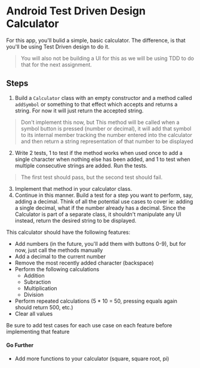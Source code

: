 # Android Test Driven Design Calculator

For this app, you'll bulid a simple, basic calculator. The difference, is that you'll be using Test Driven design to do it.
> You will also not be building a UI for this as we will be using TDD to do that for the next assignment.

## Steps

1. Build a `Calculator` class with an empty constructor and a method called `addSymbol` or something to that effect which
 accepts and returns a string. For now it will just return the accepted string.
 
> Don't implement this now, but This method will be called when a symbol button is pressed (number or decimal), 
it will add that symbol to its internal member tracking the number entered into the calculator and then return a 
string representation of that number to be displayed

2. Write 2 tests, 1 to test if the method works when used once to add a single character when nothing else
 has been added, and 1 to test when multiple consecutive strings are added.  Run the tests.
> The first test should pass, but the second test should fail.

3. Implement that method in your calculator class.
4. Continue in this manner. Build a test for a step you want to perform, say, adding a decimal. Think of all the potential use cases to cover ie: adding a single decimal, what if the number already has a decimal. Since the Calculator is part of a separate class, it shouldn't manipulate any UI instead, return the desired string to be displayed.

This calculator should have the following features:
* Add numbers (in the future, you'll add them with buttons 0-9), but for now, just call the methods manually
* Add a decimal to the current number
* Remove the most recently added character (backspace)
* Perform the following calculations
	* Addition
	* Subraction
	* Multiplication
	* Division
* Perform repeated calculations (5 * 10 = 50, pressing equals again should return 500, etc.)
* Clear all values

Be sure to add test cases for each use case on each feature before implementing that feature

#### Go Further

* Add more functions to your calculator (square, square root, pi)
